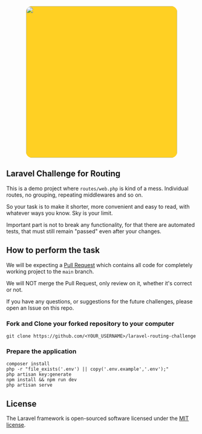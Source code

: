 <p align="center"><a href="https://ogrencibaksana.com" target="_blank"><img src="https://ogrencibaksana.com/img/logos/logo.svg" width="400" style="background-color:#ffd023; border-radius:1rem;"></a></p>

[comment]: <> (![Laravel Routing CI]&#40;https://github.com/ogrencibaksana/laravel-routing-challenge/actions/workflows/routing.yml/badge.svg&#41;)

[comment]: <> (<p align="center">)
 
[comment]: <> (<a href="https://packagist.org/packages/laravel/framework"><img src="https://img.shields.io/packagist/l/laravel/framework" alt="License"></a>)

[comment]: <> (</p>)

## Laravel Challenge for Routing

This is a demo project where `routes/web.php` is kind of a mess. Individual routes, no grouping, repeating middlewares and so on.

So your task is to make it shorter, more convenient and easy to read, with whatever ways you know. Sky is your limit.

Important part is not to break any functionality, for that there are automated tests, that must still remain "passed" even after your changes.


## How to perform the task
We will be expecting a [Pull Request](#how-to-participate) which contains all code for completely working project to the `main` branch.

We will NOT merge the Pull Request, only review on it, whether it's correct or not. 

If you have any questions, or suggestions for the future challenges, please open an Issue on this repo.


### Fork and Clone your forked repository to your computer  

    git clone https://github.com/<YOUR_USERNAME>/laravel-routing-challenge
  
  
### Prepare the application

    composer install
    php -r "file_exists('.env') || copy('.env.example','.env');"
    php artisan key:generate
    npm install && npm run dev
    php artisan serve


## License

The Laravel framework is open-sourced software licensed under the [MIT license](https://opensource.org/licenses/MIT).
